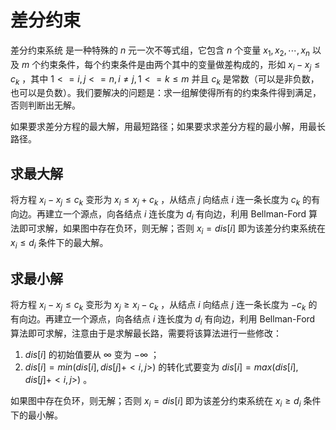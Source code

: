 # 差分约束

差分约束系统 是一种特殊的 $n$ 元一次不等式组，它包含 $n$ 个变量 $x_1,x_2,\cdots,x_n$ 以及 $m$ 个约束条件，每个约束条件是由两个其中的变量做差构成的，形如 $x_i-x_j\le c_k$ ，其中 $1<=i,j<=n,i\not ={j}, 1\lt =k\le m$ 并且 $c_k$ 是常数（可以是非负数，也可以是负数）。我们要解决的问题是：求一组解使得所有的约束条件得到满足，否则判断出无解。

如果要求差分方程的最大解，用最短路径；如果要求求差分方程的最小解，用最长路径。

## 求最大解

将方程 $x_i-x_j\le c_k$ 变形为 $x_i\le x_j+c_k$ ，从结点 $j$ 向结点 $i$ 连一条长度为 $c_k$ 的有向边。再建立一个源点，向各结点 $i$ 连长度为 $d_i$ 有向边，利用 Bellman-Ford 算法即可求解，如果图中存在负环，则无解；否则 $x_i=dis[i]$ 即为该差分约束系统在 $x_i\le d_i$ 条件下的最大解。

## 求最小解

将方程 $x_i-x_j\le c_k$ 变形为 $x_j\ge x_i-c_k$ ，从结点 $i$ 向结点 $j$ 连一条长度为 $-c_k$ 的有向边。再建立一个源点，向各结点 $i$ 连长度为 $d_i$ 有向边，利用 Bellman-Ford 算法即可求解，注意由于是求解最长路，需要将该算法进行一些修改：

1.  $dis[i]$ 的初始值要从 $\infty$ 变为 $-\infty$ ；
2.  $dis[i]=min(dis[i],dis[j]+\lt i,j\gt )$ 的转化式要变为 $dis[i]=max(dis[i],dis[j]+\lt i,j\gt )$ 。

如果图中存在负环，则无解；否则 $x_i=dis[i]$ 即为该差分约束系统在 $x_i\ge d_i$ 条件下的最小解。

